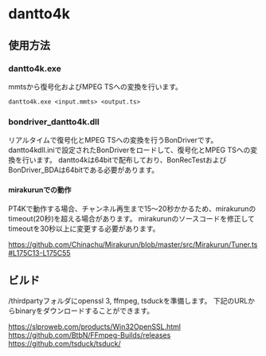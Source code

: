 # dantto4k

## 使用方法

### dantto4k.exe
mmtsから復号化およびMPEG TSへの変換を行います。
```
dantto4k.exe <input.mmts> <output.ts>
```

### bondriver_dantto4k.dll
リアルタイムで復号化とMPEG TSへの変換を行うBonDriverです。
dantto4kdll.iniで設定されたBonDriverをロードして、復号化とMPEG TSへの変換を行います。
dantto4kは64bitで配布しており、BonRecTestおよびBonDriver_BDAは64bitである必要があります。

#### mirakurunでの動作
PT4Kで動作する場合、チャンネル再生まで15～20秒かかるため、mirakurunのtimeout(20秒)を超える場合があります。
mirakurunのソースコードを修正してtimeoutを30秒以上に変更する必要があります。

https://github.com/Chinachu/Mirakurun/blob/master/src/Mirakurun/Tuner.ts#L175C13-L175C55

## ビルド
/thirdpartyフォルダにopenssl 3, ffmpeg, tsduckを準備します。
下記のURLからbinaryをダウンロードすることができます。

https://slproweb.com/products/Win32OpenSSL.html
https://github.com/BtbN/FFmpeg-Builds/releases
https://github.com/tsduck/tsduck/